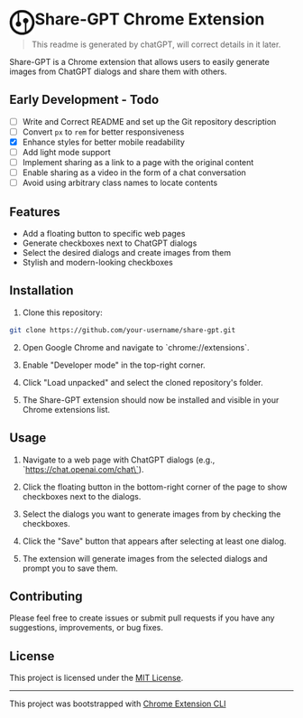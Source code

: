 # <img src="public/icons/icon_48.png" width="45" align="left">  Share-GPT Chrome Extension
> This readme is generated by chatGPT, will correct details in it later.

Share-GPT is a Chrome extension that allows users to easily generate images from ChatGPT dialogs and share them with others.

## Early Development - Todo

- [ ] Write and Correct README and set up the Git repository description
- [ ] Convert `px` to `rem` for better responsiveness
- [x] Enhance styles for better mobile readability
- [ ] Add light mode support
- [ ] Implement sharing as a link to a page with the original content
- [ ] Enable sharing as a video in the form of a chat conversation
- [ ] Avoid using arbitrary class names to locate contents

## Features

- Add a floating button to specific web pages
- Generate checkboxes next to ChatGPT dialogs
- Select the desired dialogs and create images from them
- Stylish and modern-looking checkboxes

## Installation

1. Clone this repository:

```bash
git clone https://github.com/your-username/share-gpt.git
```

2. Open Google Chrome and navigate to \`chrome://extensions\`.

3. Enable "Developer mode" in the top-right corner.

4. Click "Load unpacked" and select the cloned repository's folder.

5. The Share-GPT extension should now be installed and visible in your Chrome extensions list.

## Usage

1. Navigate to a web page with ChatGPT dialogs (e.g., \`https://chat.openai.com/chat\`).

2. Click the floating button in the bottom-right corner of the page to show checkboxes next to the dialogs.

3. Select the dialogs you want to generate images from by checking the checkboxes.

4. Click the "Save" button that appears after selecting at least one dialog.

5. The extension will generate images from the selected dialogs and prompt you to save them.

## Contributing

Please feel free to create issues or submit pull requests if you have any suggestions, improvements, or bug fixes.

## License

This project is licensed under the [MIT License](LICENSE).

---

This project was bootstrapped with [Chrome Extension CLI](https://github.com/dutiyesh/chrome-extension-cli)


